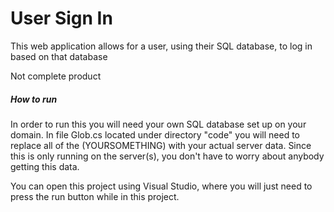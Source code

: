 # User Sign In

This web application allows for a user, using their SQL database, to log in based on that database

Not complete product

##### How to run

In order to run this you will need your own SQL database set up on your domain.
In file Glob.cs located under directory "code" you will need to replace all of the (YOURSOMETHING) with your actual server data. Since this is only running on the server(s), you don't have to worry about anybody getting this data.

You can open this project using Visual Studio, where you will just need to press the run button while in this project.
